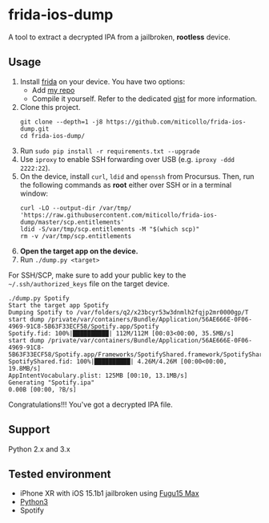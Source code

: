 # frida-ios-dump
A tool to extract a decrypted IPA from a jailbroken, **rootless** device.

## Usage

1. Install [frida](http://www.frida.re/) on your device.
   You have two options:
   - Add [my repo](https://miticollo.github.io/repos/#my)
   - Compile it yourself. 
     Refer to the dedicated [gist](https://gist.github.com/miticollo/6e65b59d83b17bacc00523a0f9d41c11) for more information.
2. Clone this project.
   ```shell
   git clone --depth=1 -j8 https://github.com/miticollo/frida-ios-dump.git
   cd frida-ios-dump/
   ```
3. Run `sudo pip install -r requirements.txt --upgrade`
4. Use `iproxy` to enable SSH forwarding over USB (e.g. `iproxy -ddd 2222:22`).
5. On the device, install `curl`, `ldid` and `openssh` from Procursus. 
   Then, run the following commands as **root** either over SSH or in a terminal window:
   ```shell
   curl -LO --output-dir /var/tmp/ 'https://raw.githubusercontent.com/miticollo/frida-ios-dump/master/scp.entitlements'
   ldid -S/var/tmp/scp.entitlements -M "$(which scp)"
   rm -v /var/tmp/scp.entitlements
   ```
   <span><!-- https://discord.com/channels/349243932447604736/1082886572011180053/1092577566008807494 --></span>
6. **Open the target app on the device.**
7. Run `./dump.py <target>`

For SSH/SCP, make sure to add your public key to the `~/.ssh/authorized_keys` file on the target device.

```
./dump.py Spotify 
Start the target app Spotify
Dumping Spotify to /var/folders/q2/x23bcyr53w3dnmlh2fqjp2mr0000gp/T
start dump /private/var/containers/Bundle/Application/56AE666E-0F06-4969-91C8-5B63F33ECF58/Spotify.app/Spotify
Spotify.fid: 100%|██████████| 112M/112M [00:03<00:00, 35.5MB/s]
start dump /private/var/containers/Bundle/Application/56AE666E-0F06-4969-91C8-5B63F33ECF58/Spotify.app/Frameworks/SpotifyShared.framework/SpotifyShared
SpotifyShared.fid: 100%|██████████| 4.26M/4.26M [00:00<00:00, 19.8MB/s]
AppIntentVocabulary.plist: 125MB [00:10, 13.1MB/s]
Generating "Spotify.ipa"
0.00B [00:00, ?B/s]
```

Congratulations!!! You've got a decrypted IPA file.

## Support

Python 2.x and 3.x

## Tested environment

- iPhone XR with iOS 15.1b1 jailbroken using [Fugu15 Max](https://github.com/opa334/Fugu15/releases/tag/1.0.0-beta.5)
- [Python3](https://github.com/pyenv/pyenv)
- Spotify
